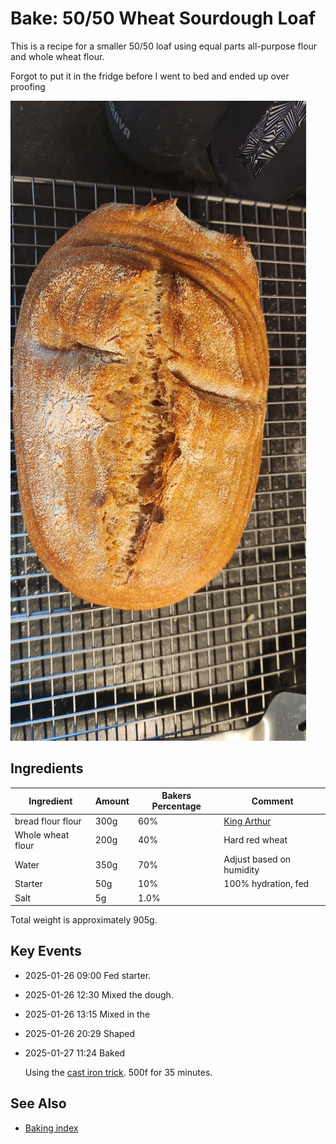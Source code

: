 # Bake: 50/50 Wheat Sourdough Loaf

This is a recipe for a smaller 50/50 loaf using equal parts all-purpose flour and whole wheat flour.

Forgot to put it in the fridge before I went to bed and ended up over proofing

![sourdough batard](./loaf.jpg)

## Ingredients

| Ingredient        | Amount | Bakers Percentage | Comment                  |
| ----------------- | ------ | ----------------- | ------------------------ |
| bread flour flour | 300g   | 60%               | [King Arthur](../642)    |
| Whole wheat flour | 200g   | 40%               | Hard red wheat           |
| Water             | 350g   | 70%               | Adjust based on humidity |
| Starter           | 50g    | 10%               | 100% hydration, fed      |
| Salt              | 5g     | 1.0%              |                          |

Total weight is approximately 905g.

## Key Events

- 2025-01-26 09:00 Fed starter.
- 2025-01-26 12:30 Mixed the dough.
- 2025-01-26 13:15 Mixed in the 
- 2025-01-26 20:29 Shaped
- 2025-01-27 11:24 Baked

  Using the [cast iron trick](../913). 500f for 35 minutes.

## See Also

- [Baking index](../292)